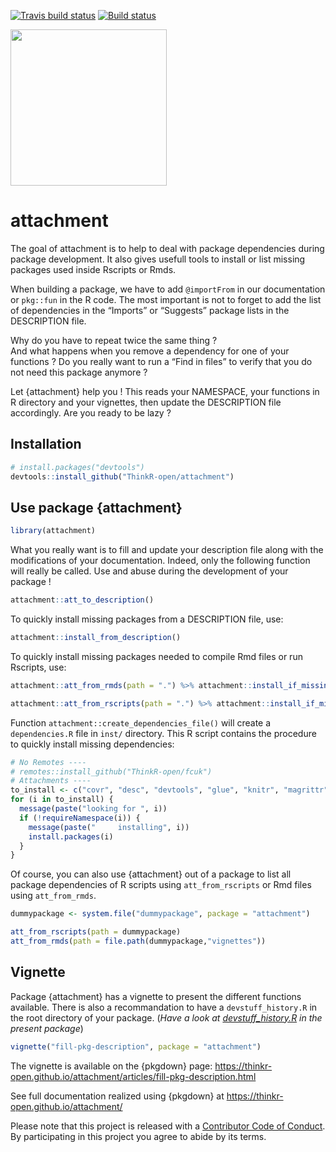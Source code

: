 
<!-- README.md is generated from README.Rmd. Please edit that file -->

[![Travis build
status](https://travis-ci.org/ThinkR-open/attachment.svg?branch=master)](https://travis-ci.org/ThinkR-open/attachment)
[![Build
status](https://ci.appveyor.com/api/projects/status/4iwtrbg3hggr49d2/branch/master?svg=true)](https://ci.appveyor.com/project/statnmap/attachment-jb75k/branch/master)

<img src="https://raw.githubusercontent.com/ThinkR-open/attachment/master/img/attachment-hex-thinkr.png" width=250px>

# attachment

The goal of attachment is to help to deal with package dependencies
during package development. It also gives usefull tools to install or
list missing packages used inside Rscripts or Rmds.

When building a package, we have to add `@importFrom` in our
documentation or `pkg::fun` in the R code. The most important is not to
forget to add the list of dependencies in the “Imports” or “Suggests”
package lists in the DESCRIPTION file.

Why do you have to repeat twice the same thing ?  
And what happens when you remove a dependency for one of your functions
? Do you really want to run a “Find in files” to verify that you do not
need this package anymore ?

Let {attachment} help you \! This reads your NAMESPACE, your functions
in R directory and your vignettes, then update the DESCRIPTION file
accordingly. Are you ready to be lazy ?

## Installation

``` r
# install.packages("devtools")
devtools::install_github("ThinkR-open/attachment")
```

## Use package {attachment}

``` r
library(attachment)
```

What you really want is to fill and update your description file along
with the modifications of your documentation. Indeed, only the following
function will really be called. Use and abuse during the development of
your package \!

``` r
attachment::att_to_description()
```

To quickly install missing packages from a DESCRIPTION file, use:

``` r
attachment::install_from_description()
```

To quickly install missing packages needed to compile Rmd files or run
Rscripts,
use:

``` r
attachment::att_from_rmds(path = ".") %>% attachment::install_if_missing()

attachment::att_from_rscripts(path = ".") %>% attachment::install_if_missing()
```

Function `attachment::create_dependencies_file()` will create a
`dependencies.R` file in `inst/` directory. This R script contains the
procedure to quickly install missing dependencies:

``` r
# No Remotes ----
# remotes::install_github("ThinkR-open/fcuk")
# Attachments ----
to_install <- c("covr", "desc", "devtools", "glue", "knitr", "magrittr", "rmarkdown", "stats", "stringr", "testthat", "utils")
for (i in to_install) {
  message(paste("looking for ", i))
  if (!requireNamespace(i)) {
    message(paste("     installing", i))
    install.packages(i)
  }
}
```

Of course, you can also use {attachment} out of a package to list all
package dependencies of R scripts using `att_from_rscripts` or Rmd files
using `att_from_rmds`.

``` r
dummypackage <- system.file("dummypackage", package = "attachment")

att_from_rscripts(path = dummypackage)
att_from_rmds(path = file.path(dummypackage,"vignettes"))
```

## Vignette

Package {attachment} has a vignette to present the different functions
available. There is also a recommandation to have a `devstuff_history.R`
in the root directory of your package. (*Have a look at
[devstuff\_history.R](https://github.com/ThinkR-open/attachment/blob/master/devstuff_history.R)
in the present package*)

``` r
vignette("fill-pkg-description", package = "attachment")
```

The vignette is available on the {pkgdown} page:
<https://thinkr-open.github.io/attachment/articles/fill-pkg-description.html>

See full documentation realized using {pkgdown} at
<https://thinkr-open.github.io/attachment/>

Please note that this project is released with a [Contributor Code of
Conduct](CODE_OF_CONDUCT.md). By participating in this project you agree
to abide by its terms.
